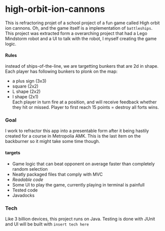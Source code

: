 # high-orbit-ion-cannons

This is refractoring projet of a school project of a fun game called High orbit ion cannons. Oh, and the game itself is a implementation of `battleships`. This project was extracted form a overarching project that had a Lego Mindstorm robot and a UI to talk with the robot, I myself creating the game logic.

#### Rules

instead of ships-of-the-line, we are targetting bunkers that are 2d in shape. Each player has following bunkers to plonk on the map:  
- a plus sign (3x3)
- square (2x2)
- L shape (2x2)
- I shape (2x1)  
Each player in turn fire at a position, and will receive feedback whether they hit or missed. Player to first reach 15 points = destroy all forts wins.
  
### Goal

I work to refractor this app into a presentable form after it being hastily created for a course in Metropolia AMK. This is the last item on the backburner so it might take some time though.

#### targets

- Game logic that can beat opponent on average faster than completely random selection
- Neatly packaged files that comply with MVC
- *Readable code*
- Some UI to play the game, currently playing in terminal is painfull
- Tested code
- Javadocks


### Tech
Like 3 billion devices, this project runs on Java. Testing is done with JUnit and UI will be built with `insert tech here`
